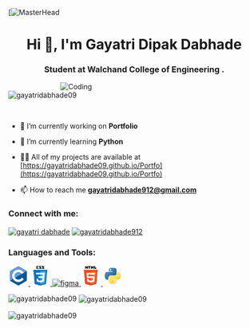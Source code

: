 [![MasterHead](https://media.giphy.com/media/v1.Y2lkPTc5MGI3NjExOTc0bmJzenZ5c3hkcjFuNTNkdDNvYXE3cHB1N2Z4ZDh3cXUzdzlqMCZlcD12MV9pbnRlcm5hbF9naWZfYnlfaWQmY3Q9Zw/L1R1tvI9svkIWwpVYr/giphy.gif)


<h1 align="center">Hi 👋, I'm Gayatri Dipak Dabhade</h1>
<h3 align="center">Student at Walchand College of Engineering .</h3>

<img align="right" alt="Coding" width="400" src="https://media.giphy.com/media/v1.Y2lkPTc5MGI3NjExOTc0bmJzenZ5c3hkcjFuNTNkdDNvYXE3cHB1N2Z4ZDh3cXUzdzlqMCZlcD12MV9pbnRlcm5hbF9naWZfYnlfaWQmY3Q9Zw/L1R1tvI9svkIWwpVYr/giphy.gif">

<p align="left"> <img src="https://komarev.com/ghpvc/?username=gayatridabhade09&label=Profile%20views&color=0e75b6&style=flat" alt="gayatridabhade09" /> </p>

<p align="left"> <a href="https://twitter.com/" target="blank"><img src="https://img.shields.io/twitter/follow/?logo=twitter&style=for-the-badge" alt="" /></a> </p>

- 🔭 I’m currently working on **Portfolio**

- 🌱 I’m currently learning **Python**

- 👨‍💻 All of my projects are available at [https://gayatridabhade09.github.io/Portfo](https://gayatridabhade09.github.io/Portfo)

- 📫 How to reach me **gayatridabhade912@gmail.com**

<h3 align="left">Connect with me:</h3>
<p align="left">
<a href="https://linkedin.com/in/gayatri dabhade" target="blank"><img align="center" src="https://raw.githubusercontent.com/rahuldkjain/github-profile-readme-generator/master/src/images/icons/Social/linked-in-alt.svg" alt="gayatri dabhade" height="30" width="40" /></a>
<a href="https://instagram.com/gayatridabhade912" target="blank"><img align="center" src="https://raw.githubusercontent.com/rahuldkjain/github-profile-readme-generator/master/src/images/icons/Social/instagram.svg" alt="gayatridabhade912" height="30" width="40" /></a>
</p>

<h3 align="left">Languages and Tools:</h3>
<p align="left"> <a href="https://www.cprogramming.com/" target="_blank" rel="noreferrer"> <img src="https://raw.githubusercontent.com/devicons/devicon/master/icons/c/c-original.svg" alt="c" width="40" height="40"/> </a> <a href="https://www.w3schools.com/css/" target="_blank" rel="noreferrer"> <img src="https://raw.githubusercontent.com/devicons/devicon/master/icons/css3/css3-original-wordmark.svg" alt="css3" width="40" height="40"/> </a> <a href="https://www.figma.com/" target="_blank" rel="noreferrer"> <img src="https://www.vectorlogo.zone/logos/figma/figma-icon.svg" alt="figma" width="40" height="40"/> </a> <a href="https://www.w3.org/html/" target="_blank" rel="noreferrer"> <img src="https://raw.githubusercontent.com/devicons/devicon/master/icons/html5/html5-original-wordmark.svg" alt="html5" width="40" height="40"/> </a> <a href="https://www.python.org" target="_blank" rel="noreferrer"> <img src="https://raw.githubusercontent.com/devicons/devicon/master/icons/python/python-original.svg" alt="python" width="40" height="40"/> </a> </p>

<p><img align="left" src="https://github-readme-stats.vercel.app/api/top-langs?username=gayatridabhade09&show_icons=true&locale=en&layout=compact" alt="gayatridabhade09" /></p>

<p>&nbsp;<img align="center" src="https://github-readme-stats.vercel.app/api?username=gayatridabhade09&show_icons=true&locale=en" alt="gayatridabhade09" /></p>

<p><img align="center" src="https://github-readme-streak-stats.herokuapp.com/?user=gayatridabhade09&" alt="gayatridabhade09" /></p>
